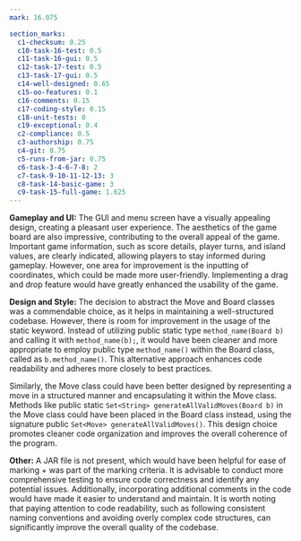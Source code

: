 ```yaml
---
mark: 16.075

section_marks:
  c1-checksum: 0.25
  c10-task-16-test: 0.5
  c11-task-16-gui: 0.5
  c12-task-17-test: 0.5
  c13-task-17-gui: 0.5
  c14-well-designed: 0.65
  c15-oo-features: 0.1
  c16-comments: 0.15
  c17-coding-style: 0.15
  c18-unit-tests: 0
  c19-exceptional: 0.4
  c2-compliance: 0.5
  c3-authorship: 0.75
  c4-git: 0.75
  c5-runs-from-jar: 0.75
  c6-task-3-4-6-7-8: 2
  c7-task-9-10-11-12-13: 3
  c8-task-14-basic-game: 3
  c9-task-15-full-game: 1.625
---
```


**Gameplay and UI:**
The GUI and menu screen have a visually appealing design, creating a pleasant user experience. The aesthetics of the game board are also impressive, contributing to the overall appeal of the game. Important game information, such as score details, player turns, and island values, are clearly indicated, allowing players to stay informed during gameplay. However, one area for improvement is the inputting of coordinates, which could be made more user-friendly. Implementing a drag and drop feature would have greatly enhanced the usability of the game.

**Design and Style:**
The decision to abstract the Move and Board classes was a commendable choice, as it helps in maintaining a well-structured codebase. However, there is room for improvement in the usage of the static keyword. Instead of utilizing public static type `method_name(Board b)` and calling it with `method_name(b);`, it would have been cleaner and more appropriate to employ public type `method_name()` within the Board class, called as `b.method_name()`. This alternative approach enhances code readability and adheres more closely to best practices.

Similarly, the Move class could have been better designed by representing a move in a structured manner and encapsulating it within the Move class. Methods like public static `Set<String> generateAllValidMoves(Board b)` in the Move class could have been placed in the Board class instead, using the signature public `Set<Move> generateAllValidMoves()`. This design choice promotes cleaner code organization and improves the overall coherence of the program.

**Other:**
A JAR file is not present, which would have been helpful for ease of marking + was part of the marking criteria. It is advisable to conduct more comprehensive testing to ensure code correctness and identify any potential issues. Additionally, incorporating additional comments in the code would have made it easier to understand and maintain. It is worth noting that paying attention to code readability, such as following consistent naming conventions and avoiding overly complex code structures, can significantly improve the overall quality of the codebase.



